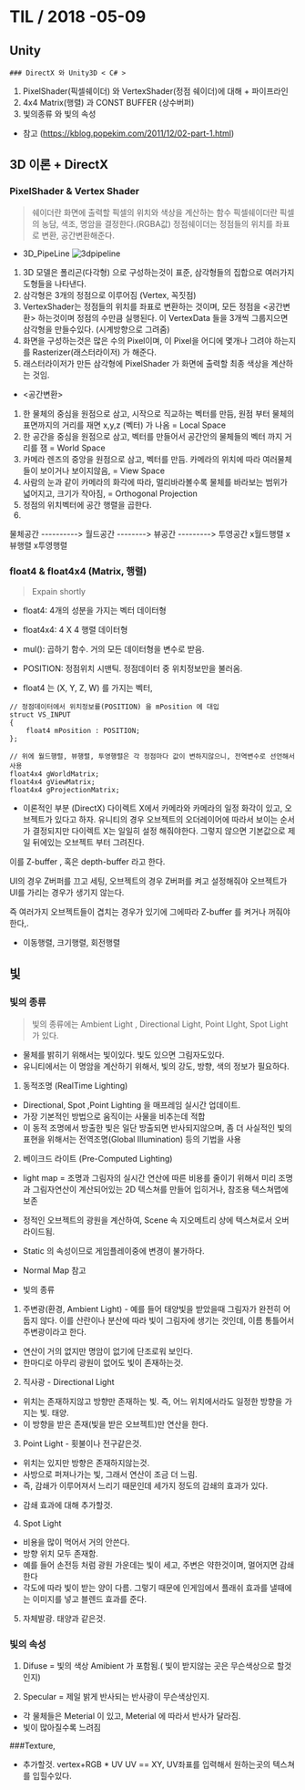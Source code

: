 # TIL   / 2018 -05-09
  ## Unity
    ### DirectX 와 Unity3D < C# >

1.   PixelShader(픽셀쉐이더) 와 VertexShader(정점 쉐이더)에 대해 + 파이프라인
2.  4x4 Matrix(행렬) 과 CONST BUFFER (상수버퍼)
3.  빛의종류 와 빛의 속성

+ 참고 (https://kblog.popekim.com/2011/12/02-part-1.html)

## 3D 이론 + DirectX

### PixelShader & Vertex Shader
> 쉐이더란 화면에 출력할 픽셀의 위치와 색상을 계산하는 함수
 픽셀쉐이더란 픽셀의 농담, 색조, 명암을 결정한다.(RGBA값)
 정점쉐이더는 정점들의 위치를 좌표로 변환, 공간변환해준다.

-  3D_PipeLine
![3dpipeline](C:\Users\KeunK\Documents\GitHub\Today-I-Learned\Unity\Pic\GPUPipeLIne.jpg)

1.  3D 모델은 폴리곤(다각형) 으로 구성하는것이 표준, 삼각형들의 집합으로 여러가지 도형들을 나타낸다.
2. 삼각형은 3개의 정점으로 이루어짐 (Vertex, 꼭짓점)
3.  VertexShader는 정점들의 위치를 좌표로 변환하는 것이며, 모든 정점을 <공간변환> 하는것이며  정점의 수만큼 실행된다.  이 VertexData 들을 3개씩 그룹지으면 삼각형을 만들수있다. (시계방향으로 그려줌)
 4. 화면을 구성하는것은 많은 수의 Pixel이며, 이 Pixel을 어디에 몇개나 그려야 하는지를 Rasterizer(래스터라이저) 가 해준다.
5. 래스터라이저가 만든 삼각형에 PixelShader 가 화면에 출력할 최종 색상을 계산하는 것임.

+ <공간변환>  
1. 한 물체의 중심을 원점으로 삼고, 시작으로 직교하는 벡터를 만듬,
원점 부터 물체의 표면까지의 거리를 재면 x,y,z (벡터) 가 나옴  = Local Space
2. 한 공간을 중심을 원점으로 삼고, 벡터를 만들어서 공간안의 물체들의 벡터 까지 거리를 잼
= World Space
3. 카메라 렌즈의 중앙을 원점으로 삼고,  벡터를 만듬.
카메라의 위치에 따라 여러물체들이 보이거나 보이지않음, = View Space
4. 사람의 눈과 같이 카메라의 화각에 따라, 멀리바라볼수록 물체를 바라보는 범위가 넓어지고, 크기가 작아짐,  = Orthogonal Projection
5. 정점의 위치벡터에 공간 행렬을 곱한다.
6.
물체공간 ----------> 월드공간 --------> 뷰공간 ---------> 투영공간
              ⅹ월드행렬                   ⅹ뷰행렬                ⅹ투영행렬


### float4 & float4x4 (Matrix, 행렬)
> Expain shortly

-  float4: 4개의 성분을 가지는 벡터 데이터형
- float4x4: 4 X 4 행렬 데이터형
- mul(): 곱하기 함수. 거의 모든 데이터형을 변수로 받음.
- POSITION: 정점위치 시맨틱. 정점데이터 중 위치정보만을 불러옴.

- float4 는 (X, Y, Z, W) 를 가지는 벡터,


```
// 정점데이터에서 위치정보를(POSITION) 을 mPosition 에 대입
struct VS_INPUT
{
    float4 mPosition : POSITION;
};

// 위에 월드행렬, 뷰행렬, 투영행렬은 각 정점마다 값이 변하지않으니, 전역변수로 선언해서 사용
float4x4 gWorldMatrix;
float4x4 gViewMatrix;
float4x4 gProjectionMatrix;
```

+ 이론적인 부분 (DirectX)
다이렉트 X에서 카메라와 카메라의 일정 화각이 있고, 오브젝트가 있다고 하자.
유니티의 경우 오브젝트의 오더레이어에 따라서 보이는 순서가 결정되지만
다이렉트 X는 일일히 설정  해줘야한다.
그렇지 않으면 기본값으로 제일 뒤에있는 오브젝트 부터 그려진다.

이를 Z-buffer , 혹은 depth-buffer 라고 한다.

UI의 경우 Z버퍼를 끄고 세팅, 오브젝트의 경우 Z버퍼를 켜고 설정해줘야 오브젝트가 UI를 가리는 경우가 생기지 않는다.

즉 여러가지 오브젝트들이 겹치는 경우가 있기에 그에따라 Z-buffer 를 켜거나 꺼줘야한다,.
+ 이동행렬, 크기행렬, 회전행렬

## 빛

### 빛의 종류
> 빛의 종류에는 Ambient Light , Directional Light, Point LIght, Spot Light 가 있다.

- 물체를 밝히기 위해서는 빛이있다. 빛도 있으면 그림자도있다.
- 유니티에서는 이 명암을 계산하기 위해서, 빛의 강도, 방향, 색의 정보가 필요하다.

1. 동적조명 (RealTime Lighting)
  - Directional, Spot ,Point Lighting 을 매프레임 실시간 업데이트.
  - 가장 기본적인 방법으로 움직이는 사물을 비추는데 적합
  - 이 동적 조명에서 방출한 빛은 일단 방출되면 반사되지않으며, 좀 더 사실적인 빛의 표현을 위해서는 전역조명(Global Illumination) 등의 기법을 사용

2. 베이크드 라이트 (Pre-Computed Lighting)   
  - light map = 조명과 그림자의 실시간 연산에 따른 비용를 줄이기 위해서 미리 조명과 그림자연산이 계산되어있는 2D 텍스쳐를 만들어 입히거나, 참조용 텍스쳐맵에 보존
  - 정적인 오브젝트의 광원을 계산하여, Scene 속 지오메트리 상에 텍스쳐로서 오버라이드됨.
  - Static 의 속성이므로 게임플레이중에 변경이 불가하다.
  - Normal Map 참고

- 빛의 종류

1. 주변광(환경, Ambient Light) - 예를 들어 태양빛을 받았을때 그림자가 완전히 어둡지 않다. 이를 산란이나 분산에 따라 빛이 그림자에 생기는 것인데, 이름 통틀어서 주변광이라고 한다.

-  연산이 거의 없지만 명암이 없기에 단조로워 보인다.
- 한마디로 아무리 광원이 없어도 빛이 존재하는것.

2. 직사광  - Directional Light

- 위치는 존재하지않고 방향만 존재하는 빛.  즉, 어느 위치에서라도 일정한 방향을 가지는 빛. 태양.
- 이 방향을 받은 존재(빛을 받은 오브젝트)만 연산을 한다.

3. Point Light - 횟불이나 전구같은것.
- 위치는 있지만 방향은 존재하지않는것.
- 사방으로 퍼져나가는 빛, 그래서 연산이 조금 더 느림.
- 즉, 감쇄가 이루어져서 느리기 때문인데 세가지 정도의 감쇄의 효과가 있다.

+ 감쇄 효과에 대해 추가할것.

4. Spot Light
- 비용을 많이 먹어서 거의 안쓴다.
- 방향 위치 모두 존재함.
- 예를 들어 손전등 처럼 광원 가운데는 빛이 세고,  주변은 약한것이며, 멀어지면 감쇄한다
-  각도에 따라 빛이 받는 양이 다름. 그렇기 때문에 인게임에서 플래쉬 효과를 낼때에는 이미지를 넣고 블렌드 효과를 준다.

5. 자체발광.
태양과 같은것.


### 빛의 속성

1. Difuse = 빛의 색상
Amibient 가 포함됨.( 빛이 받지않는 곳은 무슨색상으로 할것인지)

2. Specular = 제일 밝게 반사되는 반사광이 무슨색상인지.

- 각 물체들은 Meterial 이 있고, Meterial 에 따라서 반사가 달라짐.
- 빛이 많아질수록 느려짐


###Texture,
+ 추가할것.
vertex+RGB * UV
UV == XY,
UV좌표를 입력해서 원하는곳의 텍스쳐를 입힐수있다.

